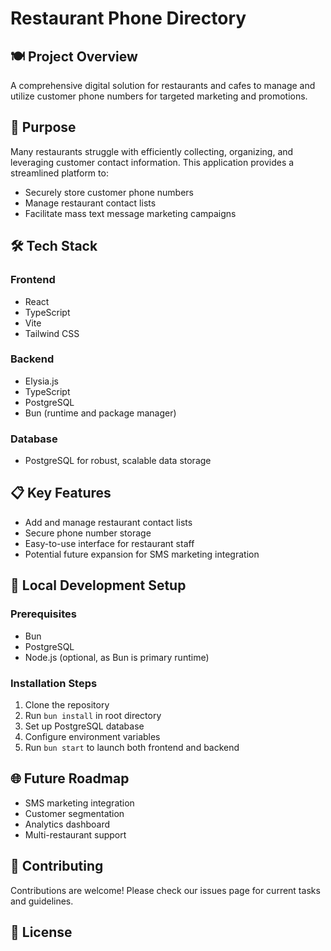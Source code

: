 # Restaurant Phone Directory

## 🍽️ Project Overview

A comprehensive digital solution for restaurants and cafes to manage and utilize customer phone numbers for targeted marketing and promotions.

## 🚀 Purpose

Many restaurants struggle with efficiently collecting, organizing, and leveraging customer contact information. This application provides a streamlined platform to:

- Securely store customer phone numbers
- Manage restaurant contact lists
- Facilitate mass text message marketing campaigns

## 🛠️ Tech Stack

### Frontend

- React
- TypeScript
- Vite
- Tailwind CSS

### Backend

- Elysia.js
- TypeScript
- PostgreSQL
- Bun (runtime and package manager)

### Database

- PostgreSQL for robust, scalable data storage

## 📋 Key Features

- Add and manage restaurant contact lists
- Secure phone number storage
- Easy-to-use interface for restaurant staff
- Potential future expansion for SMS marketing integration

## 🔧 Local Development Setup

### Prerequisites

- Bun
- PostgreSQL
- Node.js (optional, as Bun is primary runtime)

### Installation Steps

1. Clone the repository
2. Run `bun install` in root directory
3. Set up PostgreSQL database
4. Configure environment variables
5. Run `bun start` to launch both frontend and backend

## 🌐 Future Roadmap

- SMS marketing integration
- Customer segmentation
- Analytics dashboard
- Multi-restaurant support

## 👥 Contributing

Contributions are welcome! Please check our issues page for current tasks and guidelines.

## 📄 License
